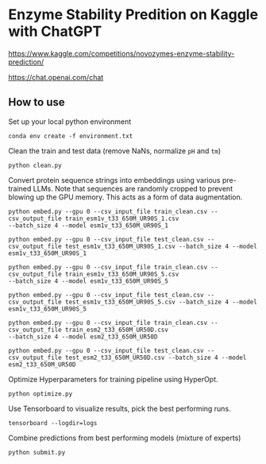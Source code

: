 # Enzyme Stability Predition on Kaggle with ChatGPT

https://www.kaggle.com/competitions/novozymes-enzyme-stability-prediction/

https://chat.openai.com/chat


## How to use

Set up your local python environment
```
conda env create -f environment.txt
```

Clean the train and test data (remove NaNs, normalize `pH` and `tm`)
```
python clean.py
```

Convert protein sequence strings into embeddings using various pre-trained LLMs. Note that sequences are randomly cropped to prevent blowing up the GPU memory. This acts as a form of data augmentation.
```
python embed.py --gpu 0 --csv_input_file train_clean.csv --csv_output_file train_esm1v_t33_650M_UR90S_1.csv 
--batch_size 4 --model esm1v_t33_650M_UR90S_1

python embed.py --gpu 0 --csv_input_file test_clean.csv --csv_output_file test_esm1v_t33_650M_UR90S_1.csv --batch_size 4 --model esm1v_t33_650M_UR90S_1

python embed.py --gpu 0 --csv_input_file train_clean.csv --csv_output_file train_esm1v_t33_650M_UR90S_5.csv 
--batch_size 4 --model esm1v_t33_650M_UR90S_5

python embed.py --gpu 0 --csv_input_file test_clean.csv --csv_output_file test_esm1v_t33_650M_UR90S_5.csv --batch_size 4 --model esm1v_t33_650M_UR90S_5

python embed.py --gpu 0 --csv_input_file train_clean.csv --csv_output_file train_esm2_t33_650M_UR50D.csv 
--batch_size 4 --model esm2_t33_650M_UR50D

python embed.py --gpu 0 --csv_input_file test_clean.csv --csv_output_file test_esm2_t33_650M_UR50D.csv --batch_size 4 --model esm2_t33_650M_UR50D
```

Optimize Hyperparameters for training pipeline using HyperOpt.
```
python optimize.py
```

Use Tensorboard to visualize results, pick the best performing runs.
```
tensorboard --logdir=logs
```

Combine predictions from best performing models (mixture of experts)
```
python submit.py
```

